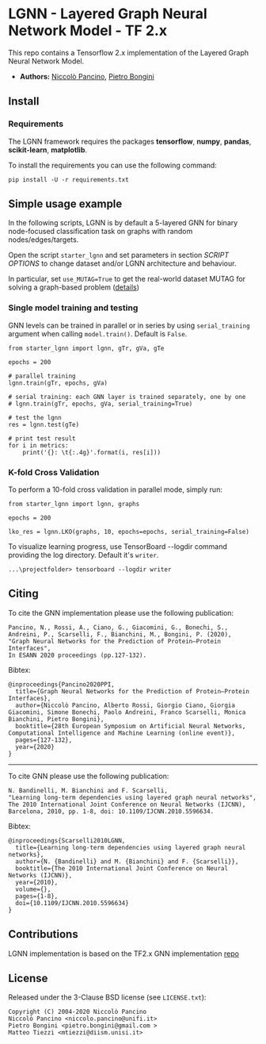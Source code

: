 # LGNN - Layered Graph Neural Network Model - TF 2.x
This repo contains a Tensorflow 2.x implementation of the Layered Graph Neural Network Model.

- **Authors:** [Niccolò Pancino](http://sailab.diism.unisi.it/people/niccolo-pancino/), [Pietro Bongini](http://sailab.diism.unisi.it/people/pietro-bongini/)

## Install
### Requirements
The LGNN framework requires the packages **tensorflow**, **numpy**, **pandas**, **scikit-learn**, **matplotlib**.

To install the requirements you can use the following command:

    pip install -U -r requirements.txt


## Simple usage example
In the following scripts, LGNN is by default a 5-layered GNN for binary node-focused classification task on graphs with random nodes/edges/targets.

Open the script `starter_lgnn` and set parameters in section *SCRIPT OPTIONS* to change dataset and/or LGNN architecture and behaviour.

In particular, set `use_MUTAG=True` to get the real-world dataset MUTAG for solving a graph-based problem ([details](https://github.com/NickDrake117/GNN_tf_2.x/blob/main/MUTAG_raw/Mutagenicity_label_readme.txt))

### Single model training and testing
GNN levels can be trained in parallel or in series by using `serial_training` argument when calling `model.train()`. Default is `False`.


    from starter_lgnn import lgnn, gTr, gVa, gTe
    
    epochs = 200
    
    # parallel training
    lgnn.train(gTr, epochs, gVa)
    
    # serial training: each GNN layer is trained separately, one by one
    # lgnn.train(gTr, epochs, gVa, serial_training=True)  
    
    # test the lgnn
    res = lgnn.test(gTe)

    # print test result
    for i in metrics: 
        print('{}: \t{:.4g}'.format(i, res[i]))


### K-fold Cross Validation
To perform a 10-fold cross validation in parallel mode, simply run:

    from starter_lgnn import lgnn, graphs
    
    epochs = 200
    
    lko_res = lgnn.LKO(graphs, 10, epochs=epochs, serial_training=False)
    
    
To visualize learning progress, use TensorBoard --logdir command providing the log directory. Default it's `writer`.

    ...\projectfolder> tensorboard --logdir writer
    




## Citing
To cite the GNN implementation please use the following publication:

    Pancino, N., Rossi, A., Ciano, G., Giacomini, G., Bonechi, S., Andreini, P., Scarselli, F., Bianchini, M., Bongini, P. (2020),
    "Graph Neural Networks for the Prediction of Protein–Protein Interfaces",
    In ESANN 2020 proceedings (pp.127-132).
    
Bibtex:

    @inproceedings{Pancino2020PPI,
      title={Graph Neural Networks for the Prediction of Protein–Protein Interfaces},
      author={Niccolò Pancino, Alberto Rossi, Giorgio Ciano, Giorgia Giacomini, Simone Bonechi, Paolo Andreini, Franco Scarselli, Monica Bianchini, Pietro Bongini},
      booktitle={28th European Symposium on Artificial Neural Networks, Computational Intelligence and Machine Learning (online event)},
      pages={127-132},
      year={2020}
    }

---------

To cite GNN please use the following publication:

    N. Bandinelli, M. Bianchini and F. Scarselli, 
    "Learning long-term dependencies using layered graph neural networks", 
    The 2010 International Joint Conference on Neural Networks (IJCNN), 
    Barcelona, 2010, pp. 1-8, doi: 10.1109/IJCNN.2010.5596634.
    
Bibtex:

    @inproceedings{Scarselli2010LGNN,
      title={Learning long-term dependencies using layered graph neural networks}, 
      author={N. {Bandinelli} and M. {Bianchini} and F. {Scarselli}},
      booktitle={The 2010 International Joint Conference on Neural Networks (IJCNN)}, 
      year={2010},
      volume={},
      pages={1-8},
      doi={10.1109/IJCNN.2010.5596634}
    }

## Contributions
LGNN implementation is based on the TF2.x GNN implementation [repo](https://github.com/NickDrake117/GNN_tf_2.x)

## License
Released under the 3-Clause BSD license (see `LICENSE.txt`):

    Copyright (C) 2004-2020 Niccolò Pancino
    Niccolò Pancino <niccolo.pancino@unifi.it>
    Pietro Bongini <pietro.bongini@gmail.com >
    Matteo Tiezzi <mtiezzi@diism.unisi.it>
